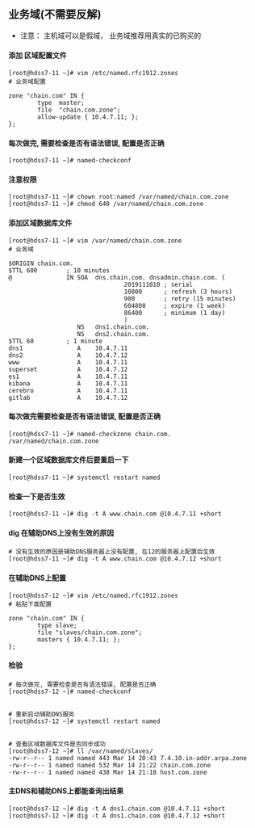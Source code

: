 ## 业务域(不需要反解)
- 注意： 主机域可以是假域， 业务域推荐用真实的已购买的

#### 添加 区域配置文件 
``` shell
[root@hdss7-11 ~]# vim /etc/named.rfc1912.zones
# 业务域配置

zone "chain.com" IN {
        type  master;
        file  "chain.com.zone";
        allow-update { 10.4.7.11; };
};
```

#### 每次做完, 需要检查是否有语法错误, 配置是否正确
``` shell
[root@hdss7-11 ~]# named-checkconf
```
#### 注意权限
``` shell
[root@hdss7-11 ~]# chown root:named /var/named/chain.com.zone
[root@hdss7-11 ~]# chmod 640 /var/named/chain.com.zone
```
#### 添加区域数据库文件
``` shell
[root@hdss7-11 ~]# vim /var/named/chain.com.zone
# 业务域

$ORIGIN chain.com.
$TTL 600        ; 10 minutes
@               IN SOA  dns.chain.com. dnsadmin.chain.com. (
                                2019111010 ; serial
                                10800      ; refresh (3 hours)
                                900        ; retry (15 minutes)
                                604800     ; expire (1 week)
                                86400      ; minimum (1 day)
                                )
                   NS   dns1.chain.com.
                   NS   dns2.chain.com.
$TTL 60         ; 1 minute
dns1               A    10.4.7.11
dns2               A    10.4.7.12
www                A    10.4.7.11
superset           A    10.4.7.12
es1                A    10.4.7.11
kibana             A    10.4.7.11
cerebro            A    10.4.7.11
gitlab             A    10.4.7.12
```
#### 每次做完需要检查是否有语法错误, 配置是否正确
``` shell
[root@hdss7-11 ~]# named-checkzone chain.com. /var/named/chain.com.zone
```

#### 新建一个区域数据库文件后要重启一下
``` shell
[root@hdss7-11 ~]# systemctl restart named
```

#### 检查一下是否生效
``` shell
[root@hdss7-11 ~]# dig -t A www.chain.com @10.4.7.11 +short
```
#### dig 在辅助DNS上没有生效的原因
``` shell
# 没有生效的原因是辅助DNS服务器上没有配置, 在12的服务器上配置后生效
[root@hdss7-11 ~]# dig -t A www.chain.com @10.4.7.12 +short
```
#### 在辅助DNS上配置
``` shell
[root@hdss7-12 ~]# vim /etc/named.rfc1912.zones
# 粘贴下面配置

zone "chain.com" IN {
        type slave;
        file "slaves/chain.com.zone";
        masters { 10.4.7.11; };
};
```
#### 检验
``` shell
# 每次做完, 需要检查是否有语法错误, 配置是否正确
[root@hdss7-12 ~]# named-checkconf


# 重新启动辅助DNS服务
[root@hdss7-12 ~]# systemctl restart named


# 查看区域数据库文件是否同步成功
[root@hdss7-12 ~]# ll /var/named/slaves/
-rw-r--r-- 1 named named 443 Mar 14 20:43 7.4.10.in-addr.arpa.zone
-rw-r--r-- 1 named named 532 Mar 14 21:22 chain.com.zone
-rw-r--r-- 1 named named 438 Mar 14 21:18 host.com.zone
```
#### 主DNS和辅助DNS上都能查询出结果
``` shell
[root@hdss7-12 ~]# dig -t A dns1.chain.com @10.4.7.11 +short
[root@hdss7-12 ~]# dig -t A dns1.chain.com @10.4.7.12 +short
```
